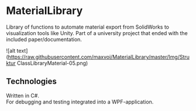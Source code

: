 # MaterialLibrary
Library of functions to automate material export from SolidWorks to visualization tools like Unity. Part of a university project that ended with the included paper/documentation.

![alt text](https://raw.githubusercontent.com/maxvoi/MaterialLibrary/master/Img/Struktur ClassLibraryMaterial-05.png)

## Technologies

Written in C#.\
For debugging and testing integrated into a WPF-application.
